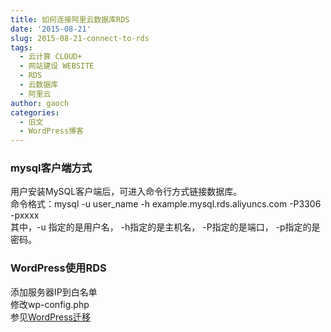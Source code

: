 ```yaml
---
title: 如何连接阿里云数据库RDS
date: '2015-08-21'
slug: 2015-08-21-connect-to-rds
tags:
  - 云计算 CLOUD+
  - 网站建设 WEBSITE
  - RDS
  - 云数据库
  - 阿里云
author: gaoch
categories:
  - 旧文
  - WordPress博客
---
```



### mysql客户端方式

用户安装MySQL客户端后，可进入命令行方式链接数据库。  
命令格式：mysql -u user\_name -h example.mysql.rds.aliyuncs.com -P3306
-pxxxx  
其中，-u 指定的是用户名， -h指定的是主机名， -P指定的是端口，
-p指定的是密码。

### WordPress使用RDS

添加服务器IP到白名单  
修改wp-config.php  
参见[WordPress迁移](http://bio-spring.top/?p=586)
